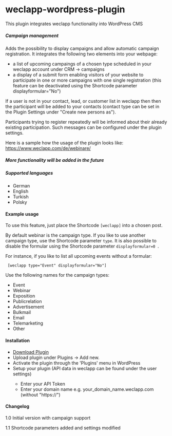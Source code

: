 # weclapp-wordpress-plugin

This plugin integrates weclapp functionality into WordPress CMS

<h5>Campaign management</h5>
Adds the possibility to display campaigns and allow automatic campaign registration. It integrates the following two elements into your webpage:


* a list of upcoming campaings of a chosen type scheduled in your weclapp account under CRM -> campaigns
* a display of a submit form enabling visitors of your website to participate in one or more campaigns with one single registration (this feature can be deactivated using the Shortcode parameter displayformular="No")

If a user is not in your contact, lead, or customer list in weclapp then then the participant will be added to your contacts (contact type can be set in the Plugin Settings 
under "Create new persons as").

Participants trying to register repeatedly will be informed about their already existing participation. Such messages can be configured under the plugin settings.

Here is a sample how the usage of the plugin looks like:
https://www.weclapp.com/de/webinare/

<h5>More functionality will be added in the future</h5>

<h5>Supported languages</h5>
<ul>
<li>German</li>
<li>English</li>
<li>Turkish</li>
<li>Polsky</li>
</ul>

<h4> Example usage </h4>

To use this feature, just place the Shortcode <code>[weclapp]</code> into a chosen post. 

By default webinar is the campaign type. 
If you like to use another campaign type, use the Shortcode parameter <code>type</code>. It is also possible to disable the formular using the Shortcode parameter <code>displayformular=0 </code>. 

For instance, if you like to list all upcoming events without a formular:

<code> [weclapp type="Event" displayformular="No"] </code>

Use the following names for the campaign types:
* Event
* Webinar
* Exposition 
* Publicrelation
* Advertisement
* Bulkmail
* Email
* Telemarketing
* Other

<h4>Installation</h4>
<ul>
<li><a href="https://github.com/ertanoe/wordpress-plugin/archive/master.zip">Download Plugin</a></li>
<li>Upload plugin under Plugins -> Add new.</li>
<li>Activate the plugin through the 'Plugins' menu in WordPress</li>
<li>Setup your plugin (API data in weclapp can be found under the user settings)</li>
<ul> 
  <li>Enter your API Token</li>
  <li>Enter your domain name e.g. your_domain_name.weclapp.com (without "https://")</li>
</ul>
</ul>
<h4>Changelog</h4>

1.0 Initial version with campaign support

1.1 Shortcode parameters added and settings modified
  

